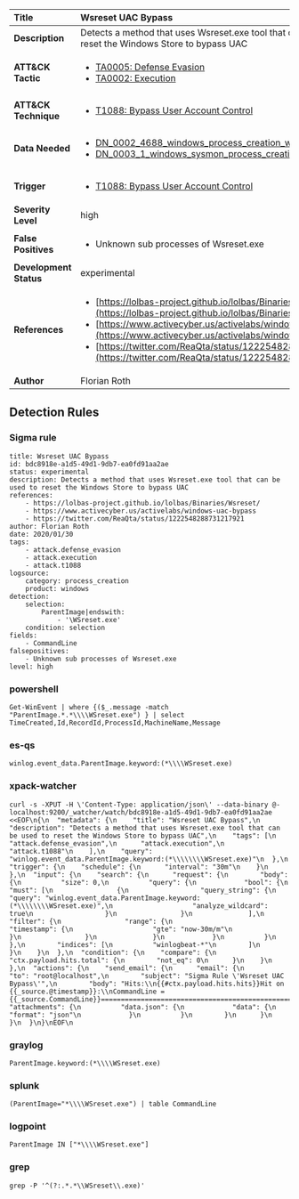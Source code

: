 | Title                    | Wsreset UAC Bypass       |
|:-------------------------|:------------------|
| **Description**          | Detects a method that uses Wsreset.exe tool that can be used to reset the Windows Store to bypass UAC |
| **ATT&amp;CK Tactic**    |  <ul><li>[TA0005: Defense Evasion](https://attack.mitre.org/tactics/TA0005)</li><li>[TA0002: Execution](https://attack.mitre.org/tactics/TA0002)</li></ul>  |
| **ATT&amp;CK Technique** | <ul><li>[T1088: Bypass User Account Control](https://attack.mitre.org/techniques/T1088)</li></ul>  |
| **Data Needed**          | <ul><li>[DN_0002_4688_windows_process_creation_with_commandline](../Data_Needed/DN_0002_4688_windows_process_creation_with_commandline.md)</li><li>[DN_0003_1_windows_sysmon_process_creation](../Data_Needed/DN_0003_1_windows_sysmon_process_creation.md)</li></ul>  |
| **Trigger**              | <ul><li>[T1088: Bypass User Account Control](../Triggers/T1088.md)</li></ul>  |
| **Severity Level**       | high |
| **False Positives**      | <ul><li>Unknown sub processes of Wsreset.exe</li></ul>  |
| **Development Status**   | experimental |
| **References**           | <ul><li>[https://lolbas-project.github.io/lolbas/Binaries/Wsreset/](https://lolbas-project.github.io/lolbas/Binaries/Wsreset/)</li><li>[https://www.activecyber.us/activelabs/windows-uac-bypass](https://www.activecyber.us/activelabs/windows-uac-bypass)</li><li>[https://twitter.com/ReaQta/status/1222548288731217921](https://twitter.com/ReaQta/status/1222548288731217921)</li></ul>  |
| **Author**               | Florian Roth |


## Detection Rules

### Sigma rule

```
title: Wsreset UAC Bypass
id: bdc8918e-a1d5-49d1-9db7-ea0fd91aa2ae
status: experimental
description: Detects a method that uses Wsreset.exe tool that can be used to reset the Windows Store to bypass UAC 
references:
    - https://lolbas-project.github.io/lolbas/Binaries/Wsreset/
    - https://www.activecyber.us/activelabs/windows-uac-bypass
    - https://twitter.com/ReaQta/status/1222548288731217921
author: Florian Roth
date: 2020/01/30
tags:
    - attack.defense_evasion
    - attack.execution
    - attack.t1088
logsource:
    category: process_creation
    product: windows
detection:
    selection:
        ParentImage|endswith:
            - '\WSreset.exe'
    condition: selection
fields:
    - CommandLine
falsepositives:
    - Unknown sub processes of Wsreset.exe
level: high

```





### powershell
    
```
Get-WinEvent | where {($_.message -match "ParentImage.*.*\\\\WSreset.exe") } | select TimeCreated,Id,RecordId,ProcessId,MachineName,Message
```


### es-qs
    
```
winlog.event_data.ParentImage.keyword:(*\\\\WSreset.exe)
```


### xpack-watcher
    
```
curl -s -XPUT -H \'Content-Type: application/json\' --data-binary @- localhost:9200/_watcher/watch/bdc8918e-a1d5-49d1-9db7-ea0fd91aa2ae <<EOF\n{\n  "metadata": {\n    "title": "Wsreset UAC Bypass",\n    "description": "Detects a method that uses Wsreset.exe tool that can be used to reset the Windows Store to bypass UAC",\n    "tags": [\n      "attack.defense_evasion",\n      "attack.execution",\n      "attack.t1088"\n    ],\n    "query": "winlog.event_data.ParentImage.keyword:(*\\\\\\\\WSreset.exe)"\n  },\n  "trigger": {\n    "schedule": {\n      "interval": "30m"\n    }\n  },\n  "input": {\n    "search": {\n      "request": {\n        "body": {\n          "size": 0,\n          "query": {\n            "bool": {\n              "must": [\n                {\n                  "query_string": {\n                    "query": "winlog.event_data.ParentImage.keyword:(*\\\\\\\\WSreset.exe)",\n                    "analyze_wildcard": true\n                  }\n                }\n              ],\n              "filter": {\n                "range": {\n                  "timestamp": {\n                    "gte": "now-30m/m"\n                  }\n                }\n              }\n            }\n          }\n        },\n        "indices": [\n          "winlogbeat-*"\n        ]\n      }\n    }\n  },\n  "condition": {\n    "compare": {\n      "ctx.payload.hits.total": {\n        "not_eq": 0\n      }\n    }\n  },\n  "actions": {\n    "send_email": {\n      "email": {\n        "to": "root@localhost",\n        "subject": "Sigma Rule \'Wsreset UAC Bypass\'",\n        "body": "Hits:\\n{{#ctx.payload.hits.hits}}Hit on {{_source.@timestamp}}:\\nCommandLine = {{_source.CommandLine}}================================================================================\\n{{/ctx.payload.hits.hits}}",\n        "attachments": {\n          "data.json": {\n            "data": {\n              "format": "json"\n            }\n          }\n        }\n      }\n    }\n  }\n}\nEOF\n
```


### graylog
    
```
ParentImage.keyword:(*\\\\WSreset.exe)
```


### splunk
    
```
(ParentImage="*\\\\WSreset.exe") | table CommandLine
```


### logpoint
    
```
ParentImage IN ["*\\\\WSreset.exe"]
```


### grep
    
```
grep -P '^(?:.*.*\\WSreset\\.exe)'
```



